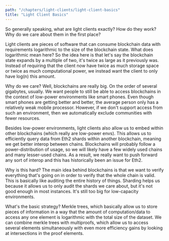 ```yaml
---
path: "/chapters/light-clients/light-client-basics"
title: "Light Client Basics"
---
```



So generally speaking, what are light clients exactly? How do they work? Why do we care about them in the first place?

Light clients are pieces of software that can consume blockchain data with requirements logarithmic to the size of the blockchain state. What does logarithmic mean here? So the idea here is that let's say the blockchain state expands by a multiple of two, it's twice as large as it previously was. Instead of requiring that the client now have twice as much storage space or twice as much computational power, we instead want the client to only have log(n) this amount.

Why do we care? Well, blockchains are really big. On the order of several gigabytes, usually. We want people to still be able to access blockchains in the context of low-power environments like smart phones. Even though smart phones are getting better and better, the average person only has a relatively weak mobile processor. However, if we don't support access from such an environment, then we automatically exclude communities with fewer resources.

Besides low-power environments, light clients also allow us to embed within other blockchains (which really are low-power envs). This allows us to efficiently query data from Eth2 shards within another blockchain, meaning we get better interop between chains. Blockchains will probably follow a power-distribution of usage, so we will likely have a few widely used chains and many lesser-used chains. As a result, we really want to push forward any sort of interop and this has historically been an issue for Eth2.

Why is this hard? The main idea behind blockchains is that we want to verify everything that's going on in order to verify that the whole chain is valid. This is basically like auditing the entire history of things. Sharding helps us because it allows us to only audit the shards we care about, but it's not good enough in most instances. It's still too big for low-capacity environments.

What's the basic strategy? Merkle trees, which basically allow us to store pieces of information in a way that the amount of computation/data to access any one element is logarithmic with the total size of the dataset. We can combine merkle trees with multiproofs, which allow us to access several elements simultaneously with even more efficiency gains by looking at intersections in the proof elements.